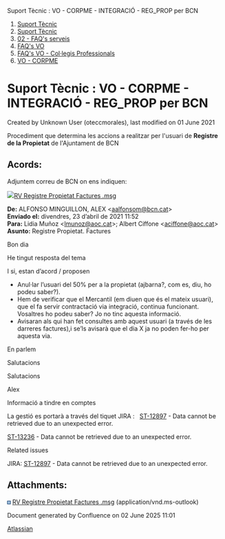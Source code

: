 Suport Tècnic : VO - CORPME - INTEGRACIÓ - REG\_PROP per BCN  

1.  [Suport Tècnic](index.html)
2.  [Suport Tècnic](13893782.html)
3.  [02 - FAQ's serveis](26313393.html)
4.  [FAQ's VO](28705575.html)
5.  [FAQ's VO - Col·legis Professionals](28705581.html)
6.  [VO - CORPME](VO---CORPME_36340973.html)

Suport Tècnic : VO - CORPME - INTEGRACIÓ - REG\_PROP per BCN
============================================================

Created by Unknown User (oteccmorales), last modified on 01 June 2021

Procediment que determina les accions a realitzar per l'usuari de **Registre de la Propietat** de l'Ajuntament de BCN

**Acords:**
-----------

Adjuntem correu de BCN on ens indiquen:

[![](download/resources/com.atlassian.confluence.plugins.confluence-view-file-macro:view-file-macro-resources/images/placeholder-medium-file.png)RV Registre Propietat Factures .msg](/download/attachments/41522792/RV%20%20Registre%20Propietat%20%20%20Factures%20.msg?version=1&modificationDate=1619773133682&api=v2)

**De:** ALFONSO MINGUILLON, ALEX <[aalfonsom@bcn.cat](mailto:aalfonsom@bcn.cat)\>  
**Enviado el:** divendres, 23 d’abril de 2021 11:52  
**Para:** Lidia Muñoz <[lmunoz@aoc.cat](mailto:lmunoz@aoc.cat)\>; Albert Ciffone <[aciffone@aoc.cat](mailto:aciffone@aoc.cat)\>  
**Asunto:** Registre Propietat. Factures

  

Bon dia

He tingut resposta del tema

  

I si, estan d’acord / proposen

  

*   Anul·lar l’usuari del 50% per a la propietat (ajbarna?, com es, diu, ho podeu saber?).
*   Hem de verificar que el Mercantil (em diuen que és el mateix usuari), que el fa servir contractació via integració, continua funcionant. Vosaltres ho podeu saber? Jo no tinc aquesta informació.
*   Avisaran als qui han fet consultes amb aquest usuari (a través de les darreres factures),i se’ls avisarà que el dia X ja no poden fer-ho per aquesta via.

  

En parlem

  

  

Salutacions

  

  

Salutacions

Alex

  

  

Informació a tindre en comptes

La gestió es portarà a través del tiquet JIRA :   [ST-12897](https://contacte.aoc.cat/browse/ST-12897?src=confmacro) - Data cannot be retrieved due to an unexpected error.

[ST-13236](https://contacte.aoc.cat/browse/ST-13236?src=confmacro) - Data cannot be retrieved due to an unexpected error.

  

  

  

Related issues

JIRA: [ST-12897](https://contacte.aoc.cat/browse/ST-12897?src=confmacro) - Data cannot be retrieved due to an unexpected error.  

Attachments:
------------

![](images/icons/bullet_blue.gif) [RV Registre Propietat Factures .msg](attachments/41522792/41522795.msg) (application/vnd.ms-outlook)  

Document generated by Confluence on 02 June 2025 11:01

[Atlassian](http://www.atlassian.com/)